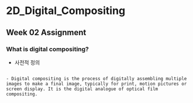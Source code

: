 # 2D_Digital_Compositing
## Week 02 Assignment
### What is digital compositing?
+ 사전적 정의
<pre>
<code>
- Digital compositing is the process of digitally assembling multiple images to make a final image, typically for print, motion pictures or screen display. It is the digital analogue of optical film compositing.
</code>
</pre>
